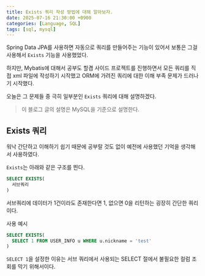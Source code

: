 ```yaml
---
title: Exists 쿼리 작성 방법에 대해 알아보자.
date: 2025-07-16 21:30:00 +0900
categories: [Language, SQL]
tags: [sql, mysql]
---
```


Spring Data JPA를 사용하면 자동으로 쿼리를 만들어주는 기능이 있어서 보통은 그걸 사용해서 `Exists` 기능을 사용했었다.

하지만, Mybatis에 대해서 공부도 할겸 사이드 프로젝트를 진행하면서 모든 쿼리를 직접 xml 파일에 작성하기 시작했고 ORM에 가려진 쿼리에 대한 이해 부족 문제가 드러나기 시작했다.

오늘은 그 문제들 중 극히 일부분인 `Exists` 쿼리에 대해 설명하겠다.

> 이 블로그 글의 설명은 MySQL을 기준으로 설명한다.

## **Exists 쿼리**
워낙 간단하고 이해하기 쉽기 때문에 공부랄 것도 없이 예전에 사용했던 기억을 생각해서 사용하였다.

`Exists`는 아래와 같은 구조를 띈다.

```sql
SELECT EXISTS(
  서브쿼리
)
```

서브쿼리에 데이터가 1건이라도 존재한다면 1, 없으면 0을 리턴하는 굉장히 간단한 쿼리이다.

사용 예시

```sql
SELECT EXISTS(
  SELECT 1 FROM USER_INFO u WHERE u.nickname = 'test'
)
```

`SELECT 1`을 설정한 이유는 서브 쿼리에서 사용되는 SELECT 절에서 불필요한 컬럼 조회를 막기 위해서이다.